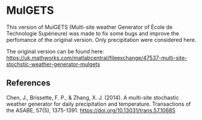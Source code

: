 # MulGETS

This version of MulGETS (Multi-site weather Generator of École de Technologie Supérieure) was made to fix some bugs and improve the perfomance of the original version. Only precipitation were considered here.

The original version can be found here: https://uk.mathworks.com/matlabcentral/fileexchange/47537-multi-site-stochstic-weather-generator-mulgets



## References
Chen, J., Brissette, F. P., & Zhang, X. J. (2014). A multi-site stochastic weather generator for daily precipitation and temperature. Transactions of the ASABE, 57(5), 1375-1391. https://doi.org/10.13031/trans.57.10685
